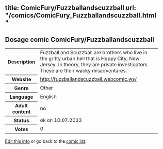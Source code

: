 title: ComicFury/Fuzzballandscuzzball
url: "/comics/ComicFury_Fuzzballandscuzzball.html"
---
Dosage comic ComicFury/Fuzzballandscuzzball
-----------------------------------------

<p id="msg"></p>
<script type="text/javascript">
if (window.location.search === '?edit_info_mail=sent_ok') {
  var elem = document.getElementById("msg");
  elem.innerHTML = 'Edited information sucessfully sent for review, which is usually done daily. Thanks!';
  elem.className = 'ok';
}
</script>
<table class="comicinfo">
<tr>
<th>Description</th><td>Fuzzball and Scuzzball are brothers who live in the gritty urban hell that is Happy City, New Jersey. In theory, they are private investigators. These are their wacky misadventures.</td>
</tr>
<tr>
<th>Website</th><td><a href="http://fuzzballandscuzzball.webcomic.ws/">http://fuzzballandscuzzball.webcomic.ws/</a></td>
</tr>
<tr>
<th>Genre</th><td>Other</td>
</tr>
<tr>
<th>Language</th><td>English</td>
</tr>
<tr>
<th>Adult content</th><td>no</td>
</tr>
<tr>
<th>Status</th><td>ok on 10.07.2013</td>
</tr>
<tr>
<th>Votes</th><td>0</td>
</tr>
</table>

[Edit this info](ComicFury_Fuzzballandscuzzball_edit.html) or go back to the [comic list](../comic-index.html).
